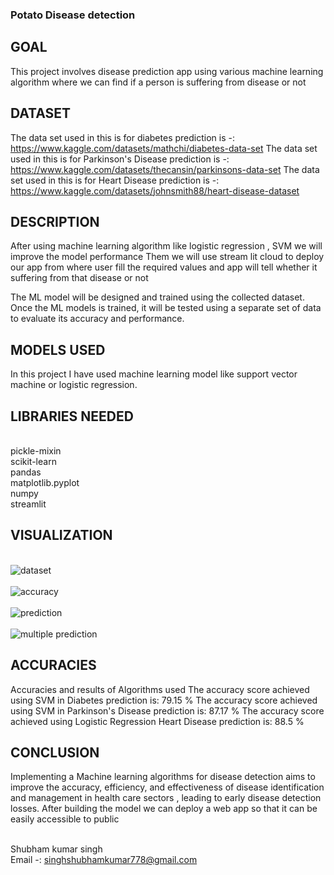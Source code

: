 ### Potato Disease detection

## GOAL

This project involves disease prediction app using various machine learning algorithm where we can find if a person is suffering from disease or not



## DATASET

The data set used in this is for diabetes prediction is -: https://www.kaggle.com/datasets/mathchi/diabetes-data-set
The data set used in this is for Parkinson's Disease prediction is -: https://www.kaggle.com/datasets/thecansin/parkinsons-data-set
The data set used in this is for Heart Disease prediction is -: https://www.kaggle.com/datasets/johnsmith88/heart-disease-dataset

## DESCRIPTION

After using machine learning algorithm like logistic regression , SVM we will improve the model performance
Them we will use stream lit cloud to deploy our app from where user fill the required values and app will tell whether it suffering from that disease or not

The ML model will be designed and trained using the collected dataset.
Once the ML models is trained, it will be tested using a separate set of data to evaluate its accuracy and performance.


## MODELS USED

In this project I have used machine learning model like support vector machine or logistic regression.

## LIBRARIES NEEDED

<br>pickle-mixin
<br>scikit-learn
<br>pandas
<br>matplotlib.pyplot
<br>numpy
<br>streamlit

## VISUALIZATION

<br>![dataset](https://github.com/Shubhamkumar-op/World-of-AI/blob/main/machine_learning/potato%20Disease/Images/Screenshot%202023-06-03%20173739.png)</br>
<br>![accuracy](https://github.com/Shubhamkumar-op/World-of-AI/blob/main/machine_learning/potato%20Disease/Images/Screenshot%202023-06-03%20173713.png)</br>
<br>![prediction](https://github.com/Shubhamkumar-op/World-of-AI/blob/main/machine_learning/potato%20Disease/Images/Screenshot%202023-06-03%20173648.png)</br>
<br>![multiple prediction](https://github.com/Shubhamkumar-op/World-of-AI/blob/main/machine_learning/potato%20Disease/Images/Screenshot%202023-06-03%20173619.png)</br>

## ACCURACIES

Accuracies and results of Algorithms used
The accuracy score achieved using SVM in Diabetes prediction is: 79.15 %
The accuracy score achieved using SVM in Parkinson's Disease prediction is: 87.17 %
The accuracy score achieved using Logistic Regression Heart Disease prediction is: 88.5 %

## CONCLUSION

Implementing a Machine learning algorithms for disease detection aims to improve the accuracy, efficiency, and effectiveness of disease identification and management in health care sectors , leading to early disease detection losses.
After building the model we can deploy a web app so that it can be easily accessible to public

<br>Shubham kumar singh</br>
Email -: singhshubhamkumar778@gmail.com
